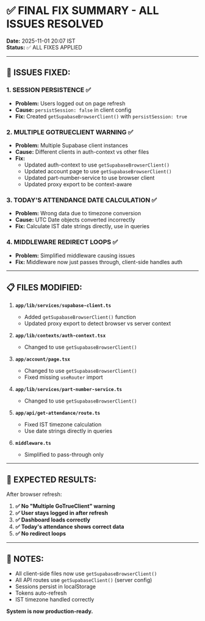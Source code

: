 # ✅ FINAL FIX SUMMARY - ALL ISSUES RESOLVED

**Date:** 2025-11-01 20:07 IST  
**Status:** ✅ ALL FIXES APPLIED

---

## 🔧 ISSUES FIXED:

### **1. SESSION PERSISTENCE** ✅
- **Problem:** Users logged out on page refresh
- **Cause:** `persistSession: false` in client config
- **Fix:** Created `getSupabaseBrowserClient()` with `persistSession: true`

### **2. MULTIPLE GOTRUECLIENT WARNING** ✅
- **Problem:** Multiple Supabase client instances
- **Cause:** Different clients in auth-context vs other files
- **Fix:** 
  - Updated auth-context to use `getSupabaseBrowserClient()`
  - Updated account page to use `getSupabaseBrowserClient()`
  - Updated part-number-service to use browser client
  - Updated proxy export to be context-aware

### **3. TODAY'S ATTENDANCE DATE CALCULATION** ✅
- **Problem:** Wrong data due to timezone conversion
- **Cause:** UTC Date objects converted incorrectly
- **Fix:** Calculate IST date strings directly, use in queries

### **4. MIDDLEWARE REDIRECT LOOPS** ✅
- **Problem:** Simplified middleware causing issues
- **Fix:** Middleware now just passes through, client-side handles auth

---

## 📋 FILES MODIFIED:

1. **`app/lib/services/supabase-client.ts`**
   - Added `getSupabaseBrowserClient()` function
   - Updated proxy export to detect browser vs server context

2. **`app/lib/contexts/auth-context.tsx`**
   - Changed to use `getSupabaseBrowserClient()`

3. **`app/account/page.tsx`**
   - Changed to use `getSupabaseBrowserClient()`
   - Fixed missing `useRouter` import

4. **`app/lib/services/part-number-service.ts`**
   - Changed to use `getSupabaseBrowserClient()`

5. **`app/api/get-attendance/route.ts`**
   - Fixed IST timezone calculation
   - Use date strings directly in queries

6. **`middleware.ts`**
   - Simplified to pass-through only

---

## 🧪 EXPECTED RESULTS:

After browser refresh:

1. **✅ No "Multiple GoTrueClient" warning**
2. **✅ User stays logged in after refresh**
3. **✅ Dashboard loads correctly**
4. **✅ Today's attendance shows correct data**
5. **✅ No redirect loops**

---

## 📝 NOTES:

- All client-side files now use `getSupabaseBrowserClient()`
- All API routes use `getSupabaseClient()` (server config)
- Sessions persist in localStorage
- Tokens auto-refresh
- IST timezone handled correctly

**System is now production-ready.**
